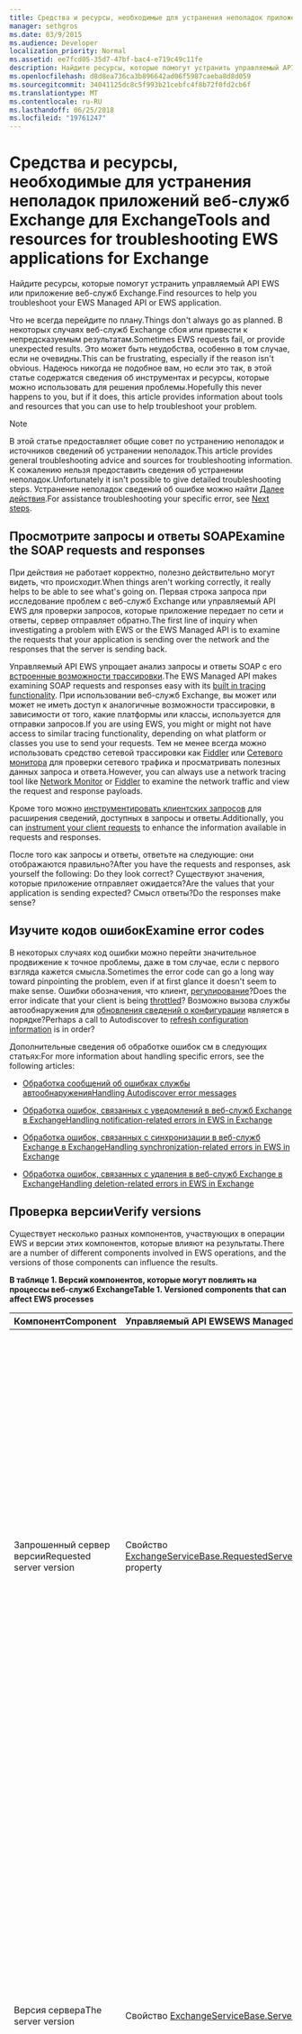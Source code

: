 ```yaml
---
title: Средства и ресурсы, необходимые для устранения неполадок приложений веб-служб Exchange для Exchange
manager: sethgros
ms.date: 03/9/2015
ms.audience: Developer
localization_priority: Normal
ms.assetid: ee7fcd05-35d7-47bf-bac4-e719c49c11fe
description: Найдите ресурсы, которые помогут устранить управляемый API EWS или приложение веб-служб Exchange.
ms.openlocfilehash: d8d8ea736ca3b896642ad06f5987caeba8d8d059
ms.sourcegitcommit: 34041125dc8c5f993b21cebfc4f8b72f0fd2cb6f
ms.translationtype: MT
ms.contentlocale: ru-RU
ms.lasthandoff: 06/25/2018
ms.locfileid: "19761247"
---
```

# <a name="tools-and-resources-for-troubleshooting-ews-applications-for-exchange"></a><span data-ttu-id="059e4-103">Средства и ресурсы, необходимые для устранения неполадок приложений веб-служб Exchange для Exchange</span><span class="sxs-lookup"><span data-stu-id="059e4-103">Tools and resources for troubleshooting EWS applications for Exchange</span></span>

<span data-ttu-id="059e4-104">Найдите ресурсы, которые помогут устранить управляемый API EWS или приложение веб-служб Exchange.</span><span class="sxs-lookup"><span data-stu-id="059e4-104">Find resources to help you troubleshoot your EWS Managed API or EWS application.</span></span>
  
<span data-ttu-id="059e4-105">Что не всегда перейдите по плану.</span><span class="sxs-lookup"><span data-stu-id="059e4-105">Things don't always go as planned.</span></span> <span data-ttu-id="059e4-106">В некоторых случаях веб-служб Exchange сбоя или привести к непредсказуемым результатам.</span><span class="sxs-lookup"><span data-stu-id="059e4-106">Sometimes EWS requests fail, or provide unexpected results.</span></span> <span data-ttu-id="059e4-107">Это может быть неудобства, особенно в том случае, если не очевидны.</span><span class="sxs-lookup"><span data-stu-id="059e4-107">This can be frustrating, especially if the reason isn't obvious.</span></span> <span data-ttu-id="059e4-108">Надеюсь никогда не подобное вам, но если это так, в этой статье содержатся сведения об инструментах и ресурсы, которые можно использовать для решения проблемы.</span><span class="sxs-lookup"><span data-stu-id="059e4-108">Hopefully this never happens to you, but if it does, this article provides information about tools and resources that you can use to help troubleshoot your problem.</span></span>
  
> [!NOTE]
> <span data-ttu-id="059e4-109">В этой статье предоставляет общие совет по устранению неполадок и источников сведений об устранении неполадок.</span><span class="sxs-lookup"><span data-stu-id="059e4-109">This article provides general troubleshooting advice and sources for troubleshooting information.</span></span> <span data-ttu-id="059e4-110">К сожалению нельзя предоставить сведения об устранении неполадок.</span><span class="sxs-lookup"><span data-stu-id="059e4-110">Unfortunately it isn't possible to give detailed troubleshooting steps.</span></span> <span data-ttu-id="059e4-111">Устранение неполадок сведений об ошибке можно найти [Далее действия](#bk_NextSteps).</span><span class="sxs-lookup"><span data-stu-id="059e4-111">For assistance troubleshooting your specific error, see [Next steps](#bk_NextSteps).</span></span> 
  
## <a name="examine-the-soap-requests-and-responses"></a><span data-ttu-id="059e4-112">Просмотрите запросы и ответы SOAP</span><span class="sxs-lookup"><span data-stu-id="059e4-112">Examine the SOAP requests and responses</span></span>

<span data-ttu-id="059e4-113">При действия не работает корректно, полезно действительно могут видеть, что происходит.</span><span class="sxs-lookup"><span data-stu-id="059e4-113">When things aren't working correctly, it really helps to be able to see what's going on.</span></span> <span data-ttu-id="059e4-114">Первая строка запроса при исследование проблем с веб-служб Exchange или управляемый API EWS для проверки запросов, которые приложение передает по сети и ответы, сервер отправляет обратно.</span><span class="sxs-lookup"><span data-stu-id="059e4-114">The first line of inquiry when investigating a problem with EWS or the EWS Managed API is to examine the requests that your application is sending over the network and the responses that the server is sending back.</span></span>
  
<span data-ttu-id="059e4-115">Управляемый API EWS упрощает анализ запросы и ответы SOAP с его [встроенные возможности трассировки](how-to-trace-requests-responses-to-troubleshoot-ews-managed-api-applications.md).</span><span class="sxs-lookup"><span data-stu-id="059e4-115">The EWS Managed API makes examining SOAP requests and responses easy with its [built in tracing functionality](how-to-trace-requests-responses-to-troubleshoot-ews-managed-api-applications.md).</span></span> <span data-ttu-id="059e4-116">При использовании веб-служб Exchange, вы может или может не иметь доступ к аналогичные возможности трассировки, в зависимости от того, какие платформы или классы, используется для отправки запросов.</span><span class="sxs-lookup"><span data-stu-id="059e4-116">If you are using EWS, you might or might not have access to similar tracing functionality, depending on what platform or classes you use to send your requests.</span></span> <span data-ttu-id="059e4-117">Тем не менее всегда можно использовать средство сетевой трассировки как [Fiddler](http://www.telerik.com/fiddler) или [Сетевого монитора](http://www.microsoft.com/en-us/download/details.aspx?id=4865) для проверки сетевого трафика и просматривать полезных данных запроса и ответа.</span><span class="sxs-lookup"><span data-stu-id="059e4-117">However, you can always use a network tracing tool like [Network Monitor](http://www.microsoft.com/en-us/download/details.aspx?id=4865) or [Fiddler](http://www.telerik.com/fiddler) to examine the network traffic and view the request and response payloads.</span></span> 
  
<span data-ttu-id="059e4-118">Кроме того можно [инструментировать клиентских запросов](instrumenting-client-requests-for-ews-and-rest-in-exchange.md) для расширения сведений, доступных в запросы и ответы.</span><span class="sxs-lookup"><span data-stu-id="059e4-118">Additionally, you can [instrument your client requests](instrumenting-client-requests-for-ews-and-rest-in-exchange.md) to enhance the information available in requests and responses.</span></span> 
  
<span data-ttu-id="059e4-119">После того как запросы и ответы, ответьте на следующие: они отображаются правильно?</span><span class="sxs-lookup"><span data-stu-id="059e4-119">After you have the requests and responses, ask yourself the following: Do they look correct?</span></span> <span data-ttu-id="059e4-120">Существуют значения, которые приложение отправляет ожидается?</span><span class="sxs-lookup"><span data-stu-id="059e4-120">Are the values that your application is sending expected?</span></span> <span data-ttu-id="059e4-121">Смысл ответы?</span><span class="sxs-lookup"><span data-stu-id="059e4-121">Do the responses make sense?</span></span>
  
## <a name="examine-error-codes"></a><span data-ttu-id="059e4-122">Изучите кодов ошибок</span><span class="sxs-lookup"><span data-stu-id="059e4-122">Examine error codes</span></span>

<span data-ttu-id="059e4-123">В некоторых случаях код ошибки можно перейти значительное продвижение к точное проблемы, даже в том случае, если с первого взгляда кажется смысла.</span><span class="sxs-lookup"><span data-stu-id="059e4-123">Sometimes the error code can go a long way toward pinpointing the problem, even if at first glance it doesn't seem to make sense.</span></span> <span data-ttu-id="059e4-124">Ошибки обозначения, что клиент, [регулирование](ews-throttling-in-exchange.md)?</span><span class="sxs-lookup"><span data-stu-id="059e4-124">Does the error indicate that your client is being [throttled](ews-throttling-in-exchange.md)?</span></span> <span data-ttu-id="059e4-125">Возможно вызова службы автообнаружения для [обновления сведений о конфигурации](how-to-refresh-configuration-information-by-using-autodiscover.md) является в порядке?</span><span class="sxs-lookup"><span data-stu-id="059e4-125">Perhaps a call to Autodiscover to [refresh configuration information](how-to-refresh-configuration-information-by-using-autodiscover.md) is in order?</span></span> 
  
<span data-ttu-id="059e4-126">Дополнительные сведения об обработке ошибок см в следующих статьях:</span><span class="sxs-lookup"><span data-stu-id="059e4-126">For more information about handling specific errors, see the following articles:</span></span>
  
- [<span data-ttu-id="059e4-127">Обработка сообщений об ошибках службы автообнаружения</span><span class="sxs-lookup"><span data-stu-id="059e4-127">Handling Autodiscover error messages</span></span>](handling-autodiscover-error-messages.md)
    
- [<span data-ttu-id="059e4-128">Обработка ошибок, связанных с уведомлений в веб-служб Exchange в Exchange</span><span class="sxs-lookup"><span data-stu-id="059e4-128">Handling notification-related errors in EWS in Exchange</span></span>](handling-notification-related-errors-in-ews-in-exchange.md)
    
- [<span data-ttu-id="059e4-129">Обработка ошибок, связанных с синхронизации в веб-служб Exchange в Exchange</span><span class="sxs-lookup"><span data-stu-id="059e4-129">Handling synchronization-related errors in EWS in Exchange</span></span>](handling-synchronization-related-errors-in-ews-in-exchange.md)
    
- [<span data-ttu-id="059e4-130">Обработка ошибок, связанных с удаления в веб-служб Exchange в Exchange</span><span class="sxs-lookup"><span data-stu-id="059e4-130">Handling deletion-related errors in EWS in Exchange</span></span>](handling-deletion-related-errors-in-ews-in-exchange.md)
    
## <a name="verify-versions"></a><span data-ttu-id="059e4-131">Проверка версии</span><span class="sxs-lookup"><span data-stu-id="059e4-131">Verify versions</span></span>

<span data-ttu-id="059e4-132">Существует несколько разных компонентов, участвующих в операции EWS и версии этих компонентов, которые влияют на результаты.</span><span class="sxs-lookup"><span data-stu-id="059e4-132">There are a number of different components involved in EWS operations, and the versions of those components can influence the results.</span></span>
  
<span data-ttu-id="059e4-133">**В таблице 1. Версий компонентов, которые могут повлиять на процессы веб-служб Exchange**</span><span class="sxs-lookup"><span data-stu-id="059e4-133">**Table 1. Versioned components that can affect EWS processes**</span></span>

|<span data-ttu-id="059e4-134">**Компонент**</span><span class="sxs-lookup"><span data-stu-id="059e4-134">**Component**</span></span>|<span data-ttu-id="059e4-135">**Управляемый API EWS**</span><span class="sxs-lookup"><span data-stu-id="059e4-135">**EWS Managed API**</span></span>|<span data-ttu-id="059e4-136">**Службы EWS**</span><span class="sxs-lookup"><span data-stu-id="059e4-136">**EWS**</span></span>|<span data-ttu-id="059e4-137">**Примечания**</span><span class="sxs-lookup"><span data-stu-id="059e4-137">**Notes**</span></span>|
|:-----|:-----|:-----|:-----|
|<span data-ttu-id="059e4-138">Запрошенный сервер версии</span><span class="sxs-lookup"><span data-stu-id="059e4-138">Requested server version</span></span>  <br/> |<span data-ttu-id="059e4-139">Свойство [ExchangeServiceBase.RequestedServerVersion](http://msdn.microsoft.com/EN-US/library/microsoft.exchange.webservices.data.exchangeservicebase.requestedserverversion%28v=exchg.80%29.aspx)</span><span class="sxs-lookup"><span data-stu-id="059e4-139">[ExchangeServiceBase.RequestedServerVersion](http://msdn.microsoft.com/EN-US/library/microsoft.exchange.webservices.data.exchangeservicebase.requestedserverversion%28v=exchg.80%29.aspx) property</span></span>  <br/> |<span data-ttu-id="059e4-140">Элемент [RequestServerVersion](http://msdn.microsoft.com/library/af4032d5-42b3-463e-9d0a-8236d78e5b75%28Office.15%29.aspx)</span><span class="sxs-lookup"><span data-stu-id="059e4-140">[RequestServerVersion](http://msdn.microsoft.com/library/af4032d5-42b3-463e-9d0a-8236d78e5b75%28Office.15%29.aspx) element</span></span>  <br/> |<span data-ttu-id="059e4-141">Это значение определяет, какие версии схемы веб-служб Exchange используется для обработки запроса веб-служб Exchange.</span><span class="sxs-lookup"><span data-stu-id="059e4-141">This value controls which version of the EWS schema is used to process the EWS request.</span></span> <span data-ttu-id="059e4-142">Убедитесь в том, что версию схемы, указанным здесь имеет смысл для запроса, что отправке.</span><span class="sxs-lookup"><span data-stu-id="059e4-142">Make sure that the schema version specified here makes sense for the request you are sending.</span></span> <span data-ttu-id="059e4-143">Некоторые свойства и операции, недоступны в более ранних версиях схемы.</span><span class="sxs-lookup"><span data-stu-id="059e4-143">Some properties and operations are not available in earlier versions of the schema.</span></span>  <br/> |
|<span data-ttu-id="059e4-144">Версия сервера</span><span class="sxs-lookup"><span data-stu-id="059e4-144">The server version</span></span>  <br/> |<span data-ttu-id="059e4-145">Свойство [ExchangeServiceBase.ServerInfo](http://msdn.microsoft.com/EN-US/library/microsoft.exchange.webservices.data.exchangeservicebase.serverinfo%28v=exchg.80%29.aspx)</span><span class="sxs-lookup"><span data-stu-id="059e4-145">[ExchangeServiceBase.ServerInfo](http://msdn.microsoft.com/EN-US/library/microsoft.exchange.webservices.data.exchangeservicebase.serverinfo%28v=exchg.80%29.aspx) property</span></span>  <br/> |<span data-ttu-id="059e4-146">Элемент [ServerVersionInfo](http://msdn.microsoft.com/library/c04a6872-ca27-432b-aac2-36b023d0afc6%28Office.15%29.aspx)</span><span class="sxs-lookup"><span data-stu-id="059e4-146">[ServerVersionInfo](http://msdn.microsoft.com/library/c04a6872-ca27-432b-aac2-36b023d0afc6%28Office.15%29.aspx) element</span></span>  <br/> |<span data-ttu-id="059e4-147">Это значение возвращается в ответы веб-служб Exchange на сервере и указывает версию сервера, на котором обработки ответа.</span><span class="sxs-lookup"><span data-stu-id="059e4-147">This value is returned by the server in EWS responses, and indicates the version of the server that processed the response.</span></span> <span data-ttu-id="059e4-148">Убедитесь в том, что это значение является, как ожидалось.</span><span class="sxs-lookup"><span data-stu-id="059e4-148">Make sure this value is what you expect.</span></span> <span data-ttu-id="059e4-149">Если это возможно убедитесь в том, что запущен самое последнее обновление для вашей версии Exchange на сервере Exchange.</span><span class="sxs-lookup"><span data-stu-id="059e4-149">If possible, make sure that the Exchange server is running the most recent update for your major version of Exchange.</span></span>  <br/> |
|<span data-ttu-id="059e4-150">Управляемый API EWS версии</span><span class="sxs-lookup"><span data-stu-id="059e4-150">The EWS Managed API version</span></span>  <br/> |<span data-ttu-id="059e4-151">Свойство version продукта Microsoft.Exchange.WebServices.dll файла.</span><span class="sxs-lookup"><span data-stu-id="059e4-151">The Product version property of the Microsoft.Exchange.WebServices.dll file.</span></span>  <br/> |<span data-ttu-id="059e4-152">Не применимо</span><span class="sxs-lookup"><span data-stu-id="059e4-152">Not applicable</span></span>  <br/> |<span data-ttu-id="059e4-153">Если вы используете управляемый API веб-служб Exchange, убедитесь в том, что вы используете [наиболее поздней версии](http://aka.ms/ews-managed-api-readme).</span><span class="sxs-lookup"><span data-stu-id="059e4-153">If you're using the EWS Managed API, make sure that you are using [the most recent version](http://aka.ms/ews-managed-api-readme).</span></span>  <br/> |
   
## <a name="verify-access"></a><span data-ttu-id="059e4-154">Проверка доступа</span><span class="sxs-lookup"><span data-stu-id="059e4-154">Verify access</span></span>

<span data-ttu-id="059e4-155">Веб-служб Exchange включена по умолчанию, но [можно изменить параметры по умолчанию](how-to-control-access-to-ews-in-exchange.md).</span><span class="sxs-lookup"><span data-stu-id="059e4-155">EWS is enabled by default, but [defaults can be changed](how-to-control-access-to-ews-in-exchange.md).</span></span> <span data-ttu-id="059e4-156">С помощью командлета [Get-OrganizationConfig](http://technet.microsoft.com/en-us/library/bb124754.aspx) , убедитесь в том, что включен веб-служб Exchange на сервере и [Get-CASMailbox](http://technet.microsoft.com/en-us/library/aa997571.aspx) используется, чтобы убедиться в том, что веб-служб Exchange включена для почтового ящика пользователя.</span><span class="sxs-lookup"><span data-stu-id="059e4-156">Use the [Get-OrganizationConfig](http://technet.microsoft.com/en-us/library/bb124754.aspx) cmdlet to make sure that EWS is enabled on the server, and the [Get-CASMailbox](http://technet.microsoft.com/en-us/library/aa997571.aspx) cmdlet to make sure that EWS is enabled for the user's mailbox.</span></span> <span data-ttu-id="059e4-157">Также проверьте оба командлета ответа для запроса EWS разрешить или заблокировать список и убедитесь в том, что ваше приложение не блокируется с помощью веб-служб Exchange.</span><span class="sxs-lookup"><span data-stu-id="059e4-157">Also check both cmdlet responses for an EWS allow or block list, and make sure that your application isn't blocked from using EWS.</span></span> 
  
<span data-ttu-id="059e4-158">Также необходимо убедиться в том, что [Параметры проверки подлинности по умолчанию](http://technet.microsoft.com/en-us/library/gg247612%28v=exchg.150%29.aspx) в виртуальном каталоге EWS не были изменены.</span><span class="sxs-lookup"><span data-stu-id="059e4-158">You should also verify that the [default authentication settings](http://technet.microsoft.com/en-us/library/gg247612%28v=exchg.150%29.aspx) on the EWS virtual directory have not been modified.</span></span> 
  
## <a name="try-another-ews-client"></a><span data-ttu-id="059e4-159">Попробуйте другого клиентского веб-служб Exchange</span><span class="sxs-lookup"><span data-stu-id="059e4-159">Try another EWS client</span></span>

<span data-ttu-id="059e4-160">В некоторых случаях будет полезно же запрос от другого клиента и сравнение полученных результатов.</span><span class="sxs-lookup"><span data-stu-id="059e4-160">Sometimes it is helpful to try the same request from another client and compare results.</span></span> <span data-ttu-id="059e4-161">Если другой клиент получает разные результаты, каковы отличия?</span><span class="sxs-lookup"><span data-stu-id="059e4-161">If another client gets different results, what is different?</span></span> <span data-ttu-id="059e4-162">Чтобы определить, каковы отличия между успешный запрос и неудачных запросов может помочь поясняется, почему не удается выполнить запрос.</span><span class="sxs-lookup"><span data-stu-id="059e4-162">Figuring out what is different between a successful request and a failed request can help explain why a particular request is failing.</span></span>
  
<span data-ttu-id="059e4-163">Хотя определенно можно написать другого клиента для тестирования с, не нужно.</span><span class="sxs-lookup"><span data-stu-id="059e4-163">While you can certainly write another client to test with, you don't have to!</span></span> <span data-ttu-id="059e4-164">[EWSEditor](http://ewseditor.codeplex.com/) — это пример клиент, использующий управляемый API EWS и веб-служб Exchange.</span><span class="sxs-lookup"><span data-stu-id="059e4-164">[EWSEditor](http://ewseditor.codeplex.com/) is a sample client that uses the EWS Managed API and EWS.</span></span> <span data-ttu-id="059e4-165">Можно загрузить клиента (в том числе исходный код) и попробуйте же запросы, которые выполняются в приложении.</span><span class="sxs-lookup"><span data-stu-id="059e4-165">You can download the client (including the source code) and use it to try the same requests that are failing in your application.</span></span> 
  
## <a name="examine-iis-logs"></a><span data-ttu-id="059e4-166">В журналах IIS</span><span class="sxs-lookup"><span data-stu-id="059e4-166">Examine IIS logs</span></span>

<span data-ttu-id="059e4-167">Если у вас есть доступ к серверу Exchange, функциональные возможности ведения журнала, предоставляемые Internet Information Services (IIS) на серверах клиентского доступа можно указать дополнительные сведения об ошибках.</span><span class="sxs-lookup"><span data-stu-id="059e4-167">If you have access to the Exchange server, the logging functionality provided by Internet Information Services (IIS) on the Client Access servers can provide more information about failures.</span></span> <span data-ttu-id="059e4-168">Тем не менее следует иметь в виду, входящему в IIS будет только полезны, если вы получили ошибку HTTP.</span><span class="sxs-lookup"><span data-stu-id="059e4-168">However, keep in mind that IIS logs will only be helpful if you are receiving an HTTP error.</span></span>
  
<span data-ttu-id="059e4-169">Службы IIS предоставляют два различных методов ведения журнала: [ведения журналов служб IIS](http://www.iis.net/learn/manage/provisioning-and-managing-iis/configure-logging-in-iis) и [Отслеживание неудачных запросов](http://www.iis.net/learn/troubleshoot/using-failed-request-tracing/troubleshooting-failed-requests-using-tracing-in-iis).</span><span class="sxs-lookup"><span data-stu-id="059e4-169">IIS provides two different logging methods: [IIS logging](http://www.iis.net/learn/manage/provisioning-and-managing-iis/configure-logging-in-iis) and [failed requests tracing](http://www.iis.net/learn/troubleshoot/using-failed-request-tracing/troubleshooting-failed-requests-using-tracing-in-iis).</span></span> <span data-ttu-id="059e4-170">Для работы с журналами IIS можно использовать [С Log Parser Studio](http://blogs.technet.com/b/exchange/archive/2012/03/07/introducing-log-parser-studio.aspx), которая включает в себя ряд встроенных запросов веб-служб Exchange.</span><span class="sxs-lookup"><span data-stu-id="059e4-170">To work with IIS logs, you can use [Log Parser Studio](http://blogs.technet.com/b/exchange/archive/2012/03/07/introducing-log-parser-studio.aspx), which includes a number of built-in EWS queries.</span></span>
  
## <a name="next-steps"></a><span data-ttu-id="059e4-171">Дальнейшие действия</span><span class="sxs-lookup"><span data-stu-id="059e4-171">Next steps</span></span>
<span data-ttu-id="059e4-172"><a name="bk_NextSteps"> </a></span><span class="sxs-lookup"><span data-stu-id="059e4-172"></span></span>

<span data-ttu-id="059e4-173">Теперь, когда вы знаете об средства и ресурсы, которые можно использовать для устранения неполадок, может понадобиться справки, общие сведения о сведений, предоставленных эти средства.</span><span class="sxs-lookup"><span data-stu-id="059e4-173">Now that you've learned about the tools and resources that you can use to troubleshoot, you might need help understanding the information provided by those tools.</span></span> <span data-ttu-id="059e4-174">Ниже приведены некоторые способы получения справки:</span><span class="sxs-lookup"><span data-stu-id="059e4-174">The following are some options for getting help:</span></span>
  
- <span data-ttu-id="059e4-175">[Разработка для Exchange Server на форуме MSDN](http://social.msdn.microsoft.com/Forums/en-US/home?category=exchangeserver) — задайте вопрос сообщества разработчиков MSDN Exchange Server.</span><span class="sxs-lookup"><span data-stu-id="059e4-175">[Exchange Server Development forum on MSDN](http://social.msdn.microsoft.com/Forums/en-US/home?category=exchangeserver) — Ask a question of the MSDN Exchange Server development community.</span></span> 
    
- <span data-ttu-id="059e4-176">[Сайт StackOverflow](http://stackoverflow.com/tags/ews) — задайте вопрос StackOverflow сообщества.</span><span class="sxs-lookup"><span data-stu-id="059e4-176">[StackOverflow](http://stackoverflow.com/tags/ews) — Ask a question of the StackOverflow community.</span></span> <span data-ttu-id="059e4-177">Убедитесь, что тег сообщение с «веб-служб Exchange».</span><span class="sxs-lookup"><span data-stu-id="059e4-177">Be sure to tag your post with "ews".</span></span> 
    
- <span data-ttu-id="059e4-178">[Службы поддержки Майкрософт](http://support.microsoft.com/ph/730/en-us) , обратитесь за помощью к специалисту службы поддержки Майкрософт.</span><span class="sxs-lookup"><span data-stu-id="059e4-178">[Microsoft Support](http://support.microsoft.com/ph/730/en-us) — Contact a Microsoft support professional for assistance.</span></span> 
    
## <a name="see-also"></a><span data-ttu-id="059e4-179">См. также</span><span class="sxs-lookup"><span data-stu-id="059e4-179">See also</span></span>


<span data-ttu-id="059e4-180">Можно в следующих статьях:</span><span class="sxs-lookup"><span data-stu-id="059e4-180">See the following articles:</span></span>
  
- [<span data-ttu-id="059e4-181">Разработка клиентов веб-служб для Exchange</span><span class="sxs-lookup"><span data-stu-id="059e4-181">Develop web service clients for Exchange</span></span>](develop-web-service-clients-for-exchange.md)
    
- [<span data-ttu-id="059e4-182">Трассировка запросы и ответы для устранения неполадок в приложениях управляемый API EWS</span><span class="sxs-lookup"><span data-stu-id="059e4-182">Trace requests and responses to troubleshoot EWS Managed API applications</span></span>](how-to-trace-requests-responses-to-troubleshoot-ews-managed-api-applications.md)
    
- [<span data-ttu-id="059e4-183">Оборудование клиентских запросов для веб-служб Exchange и REST в Exchange</span><span class="sxs-lookup"><span data-stu-id="059e4-183">Instrumenting client requests for EWS and REST in Exchange</span></span>](instrumenting-client-requests-for-ews-and-rest-in-exchange.md)
    
- [<span data-ttu-id="059e4-184">Веб-служб Exchange регулирования в Exchange</span><span class="sxs-lookup"><span data-stu-id="059e4-184">EWS throttling in Exchange</span></span>](ews-throttling-in-exchange.md)
    
- [<span data-ttu-id="059e4-185">Обновление сведений о конфигурации с помощью службы автообнаружения</span><span class="sxs-lookup"><span data-stu-id="059e4-185">Refresh configuration information by using Autodiscover</span></span>](how-to-refresh-configuration-information-by-using-autodiscover.md)
    
- [<span data-ttu-id="059e4-186">Обработка сообщений об ошибках службы автообнаружения</span><span class="sxs-lookup"><span data-stu-id="059e4-186">Handling Autodiscover error messages</span></span>](handling-autodiscover-error-messages.md)
    
- [<span data-ttu-id="059e4-187">Обработка ошибок, связанных с уведомлений в веб-служб Exchange в Exchange</span><span class="sxs-lookup"><span data-stu-id="059e4-187">Handling notification-related errors in EWS in Exchange</span></span>](handling-notification-related-errors-in-ews-in-exchange.md)
    
- [<span data-ttu-id="059e4-188">Обработка ошибок, связанных с синхронизации в веб-служб Exchange в Exchange</span><span class="sxs-lookup"><span data-stu-id="059e4-188">Handling synchronization-related errors in EWS in Exchange</span></span>](handling-synchronization-related-errors-in-ews-in-exchange.md)
    
- [<span data-ttu-id="059e4-189">Обработка ошибок, связанных с удаления в веб-служб Exchange в Exchange</span><span class="sxs-lookup"><span data-stu-id="059e4-189">Handling deletion-related errors in EWS in Exchange</span></span>](handling-deletion-related-errors-in-ews-in-exchange.md)
    
- [<span data-ttu-id="059e4-190">Настройка ведения журнала в службах IIS</span><span class="sxs-lookup"><span data-stu-id="059e4-190">Configuring Logging in IIS</span></span>](http://www.iis.net/learn/manage/provisioning-and-managing-iis/configure-logging-in-iis)
    
- [<span data-ttu-id="059e4-191">Устранение неполадок в неудачных запросов с помощью трассировку в IIS 7</span><span class="sxs-lookup"><span data-stu-id="059e4-191">Troubleshooting Failed Requests Using Tracing in IIS 7</span></span>](http://www.iis.net/learn/troubleshoot/using-failed-request-tracing/troubleshooting-failed-requests-using-tracing-in-iis)
    
- [<span data-ttu-id="059e4-192">Краткие сведения о: Log Parser Studio</span><span class="sxs-lookup"><span data-stu-id="059e4-192">Introducing: Log Parser Studio</span></span>](http://blogs.technet.com/b/exchange/archive/2012/03/07/introducing-log-parser-studio.aspx)
    
- [<span data-ttu-id="059e4-193">Параметры по умолчанию для виртуальных каталогов Exchange</span><span class="sxs-lookup"><span data-stu-id="059e4-193">Default Settings for Exchange Virtual Directories</span></span>](http://technet.microsoft.com/en-us/library/gg247612%28v=exchg.150%29.aspx)
    
<span data-ttu-id="059e4-194">Загрузите следующее:</span><span class="sxs-lookup"><span data-stu-id="059e4-194">Download the following:</span></span>
  
- [<span data-ttu-id="059e4-195">Сетевой монитор Microsoft 3.4</span><span class="sxs-lookup"><span data-stu-id="059e4-195">Microsoft Network Monitor 3.4</span></span>](http://www.microsoft.com/en-us/download/details.aspx?id=4865)
    
- <span data-ttu-id="059e4-196">[Fiddler](http://www.telerik.com/fiddler);</span><span class="sxs-lookup"><span data-stu-id="059e4-196">[Fiddler](http://www.telerik.com/fiddler)</span></span>
    
- [<span data-ttu-id="059e4-197">EWSEditor</span><span class="sxs-lookup"><span data-stu-id="059e4-197">EWSEditor</span></span>](http://ewseditor.codeplex.com/)
    
- [<span data-ttu-id="059e4-198">Веб-служб Exchange управляемого интерфейса API</span><span class="sxs-lookup"><span data-stu-id="059e4-198">Exchange Web Services Managed API</span></span>](http://go.microsoft.com/fwlink/?LinkID=255472)
    

